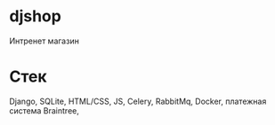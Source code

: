 # djshop
Интренет магазин
# Стек
Django, SQLite, HTML/CSS, JS, Celery, RabbitMq, Docker, платежная система Braintree,
